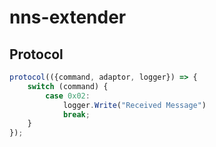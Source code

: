 # nns-extender

## Protocol

```ts
protocol(({command, adaptor, logger}) => {
    switch (command) {
        case 0x02:
            logger.Write("Received Message")
            break;
    }
});
```